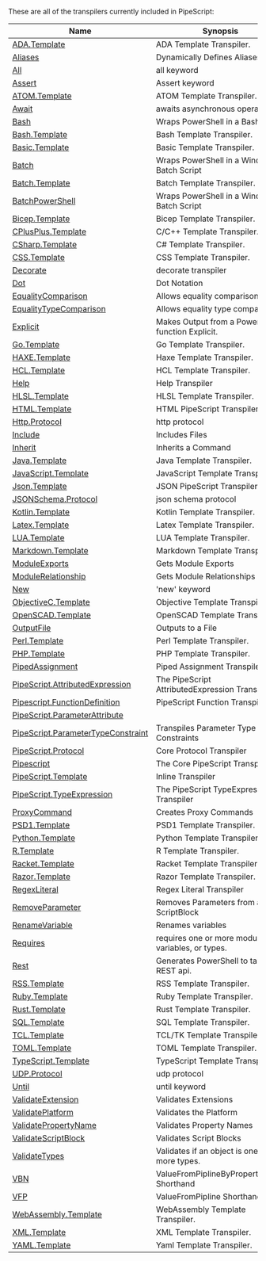 These are all of the transpilers currently included in PipeScript:



|Name                                                                                             |Synopsis                                          |
|-------------------------------------------------------------------------------------------------|--------------------------------------------------|
|[ADA.Template](Transpilers/Templates/ADA.Template.psx.ps1)                                       |ADA Template Transpiler.                          |
|[Aliases](Transpilers/Parameters/Aliases.psx.ps1)                                                |Dynamically Defines Aliases                       |
|[All](Transpilers/Keywords/All.psx.ps1)                                                          |all keyword                                       |
|[Assert](Transpilers/Keywords/Assert.psx.ps1)                                                    |Assert keyword                                    |
|[ATOM.Template](Transpilers/Templates/ATOM.Template.psx.ps1)                                     |ATOM Template Transpiler.                         |
|[Await](Transpilers/Keywords/Await.psx.ps1)                                                      |awaits asynchronous operations                    |
|[Bash](Transpilers/Wrappers/Bash.psx.ps1)                                                        |Wraps PowerShell in a Bash Script                 |
|[Bash.Template](Transpilers/Templates/Bash.Template.psx.ps1)                                     |Bash Template Transpiler.                         |
|[Basic.Template](Transpilers/Templates/Basic.Template.psx.ps1)                                   |Basic Template Transpiler.                        |
|[Batch](Transpilers/Wrappers/Batch.psx.ps1)                                                      |Wraps PowerShell in a Windows Batch Script        |
|[Batch.Template](Transpilers/Templates/Batch.Template.psx.ps1)                                   |Batch Template Transpiler.                        |
|[BatchPowerShell](Transpilers/Wrappers/BatchPowerShell.psx.ps1)                                  |Wraps PowerShell in a Windows Batch Script        |
|[Bicep.Template](Transpilers/Templates/Bicep.Template.psx.ps1)                                   |Bicep Template Transpiler.                        |
|[CPlusPlus.Template](Transpilers/Templates/CPlusPlus.Template.psx.ps1)                           |C/C++ Template Transpiler.                        |
|[CSharp.Template](Transpilers/Templates/CSharp.Template.psx.ps1)                                 |C# Template Transpiler.                           |
|[CSS.Template](Transpilers/Templates/CSS.Template.psx.ps1)                                       |CSS Template Transpiler.                          |
|[Decorate](Transpilers/Decorate.psx.ps1)                                                         |decorate transpiler                               |
|[Dot](Transpilers/Syntax/Dot.psx.ps1)                                                            |Dot Notation                                      |
|[EqualityComparison](Transpilers/Syntax/EqualityComparison.psx.ps1)                              |Allows equality comparison.                       |
|[EqualityTypeComparison](Transpilers/Syntax/EqualityTypeComparison.psx.ps1)                      |Allows equality type comparison.                  |
|[Explicit](Transpilers/Explicit.psx.ps1)                                                         |Makes Output from a PowerShell function Explicit. |
|[Go.Template](Transpilers/Templates/Go.Template.psx.ps1)                                         |Go Template Transpiler.                           |
|[HAXE.Template](Transpilers/Templates/HAXE.Template.psx.ps1)                                     |Haxe Template Transpiler.                         |
|[HCL.Template](Transpilers/Templates/HCL.Template.psx.ps1)                                       |HCL Template Transpiler.                          |
|[Help](Transpilers/Help.psx.ps1)                                                                 |Help Transpiler                                   |
|[HLSL.Template](Transpilers/Templates/HLSL.Template.psx.ps1)                                     |HLSL Template Transpiler.                         |
|[HTML.Template](Transpilers/Templates/HTML.Template.psx.ps1)                                     |HTML PipeScript Transpiler.                       |
|[Http.Protocol](Transpilers/Protocols/Http.Protocol.psx.ps1)                                     |http protocol                                     |
|[Include](Transpilers/Include.psx.ps1)                                                           |Includes Files                                    |
|[Inherit](Transpilers/Inherit.psx.ps1)                                                           |Inherits a Command                                |
|[Java.Template](Transpilers/Templates/Java.Template.psx.ps1)                                     |Java Template Transpiler.                         |
|[JavaScript.Template](Transpilers/Templates/JavaScript.Template.psx.ps1)                         |JavaScript Template Transpiler.                   |
|[Json.Template](Transpilers/Templates/Json.Template.psx.ps1)                                     |JSON PipeScript Transpiler.                       |
|[JSONSchema.Protocol](Transpilers/Protocols/JSONSchema.Protocol.psx.ps1)                         |json schema protocol                              |
|[Kotlin.Template](Transpilers/Templates/Kotlin.Template.psx.ps1)                                 |Kotlin Template Transpiler.                       |
|[Latex.Template](Transpilers/Templates/Latex.Template.psx.ps1)                                   |Latex Template Transpiler.                        |
|[LUA.Template](Transpilers/Templates/LUA.Template.psx.ps1)                                       |LUA Template Transpiler.                          |
|[Markdown.Template](Transpilers/Templates/Markdown.Template.psx.ps1)                             |Markdown Template Transpiler.                     |
|[ModuleExports](Transpilers/Modules/ModuleExports.psx.ps1)                                       |Gets Module Exports                               |
|[ModuleRelationship](Transpilers/Modules/ModuleRelationship.psx.ps1)                             |Gets Module Relationships                         |
|[New](Transpilers/Keywords/New.psx.ps1)                                                          |'new' keyword                                     |
|[ObjectiveC.Template](Transpilers/Templates/ObjectiveC.Template.psx.ps1)                         |Objective Template Transpiler.                    |
|[OpenSCAD.Template](Transpilers/Templates/OpenSCAD.Template.psx.ps1)                             |OpenSCAD Template Transpiler.                     |
|[OutputFile](Transpilers/OutputFile.psx.ps1)                                                     |Outputs to a File                                 |
|[Perl.Template](Transpilers/Templates/Perl.Template.psx.ps1)                                     |Perl Template Transpiler.                         |
|[PHP.Template](Transpilers/Templates/PHP.Template.psx.ps1)                                       |PHP Template Transpiler.                          |
|[PipedAssignment](Transpilers/Syntax/PipedAssignment.psx.ps1)                                    |Piped Assignment Transpiler                       |
|[PipeScript.AttributedExpression](Transpilers/Core/PipeScript.AttributedExpression.psx.ps1)      |The PipeScript AttributedExpression Transpiler    |
|[Pipescript.FunctionDefinition](Transpilers/Core/Pipescript.FunctionDefinition.psx.ps1)          |PipeScript Function Transpiler                    |
|[PipeScript.ParameterAttribute](Transpilers/Core/PipeScript.ParameterAttribute.psx.ps1)          |
|[PipeScript.ParameterTypeConstraint](Transpilers/Core/PipeScript.ParameterTypeConstraint.psx.ps1)|Transpiles Parameter Type Constraints             |
|[PipeScript.Protocol](Transpilers/Core/PipeScript.Protocol.psx.ps1)                              |Core Protocol Transpiler                          |
|[Pipescript](Transpilers/Core/Pipescript.psx.ps1)                                                |The Core PipeScript Transpiler                    |
|[PipeScript.Template](Transpilers/Core/PipeScript.Template.psx.ps1)                              |Inline Transpiler                                 |
|[PipeScript.TypeExpression](Transpilers/Core/PipeScript.TypeExpression.psx.ps1)                  |The PipeScript TypeExpression Transpiler          |
|[ProxyCommand](Transpilers/ProxyCommand.psx.ps1)                                                 |Creates Proxy Commands                            |
|[PSD1.Template](Transpilers/Templates/PSD1.Template.psx.ps1)                                     |PSD1 Template Transpiler.                         |
|[Python.Template](Transpilers/Templates/Python.Template.psx.ps1)                                 |Python Template Transpiler.                       |
|[R.Template](Transpilers/Templates/R.Template.psx.ps1)                                           |R Template Transpiler.                            |
|[Racket.Template](Transpilers/Templates/Racket.Template.psx.ps1)                                 |Racket Template Transpiler.                       |
|[Razor.Template](Transpilers/Templates/Razor.Template.psx.ps1)                                   |Razor Template Transpiler.                        |
|[RegexLiteral](Transpilers/Syntax/RegexLiteral.psx.ps1)                                          |Regex Literal Transpiler                          |
|[RemoveParameter](Transpilers/Parameters/RemoveParameter.psx.ps1)                                |Removes Parameters from a ScriptBlock             |
|[RenameVariable](Transpilers/RenameVariable.psx.ps1)                                             |Renames variables                                 |
|[Requires](Transpilers/Keywords/Requires.psx.ps1)                                                |requires one or more modules, variables, or types.|
|[Rest](Transpilers/Rest.psx.ps1)                                                                 |Generates PowerShell to talk to a REST api.       |
|[RSS.Template](Transpilers/Templates/RSS.Template.psx.ps1)                                       |RSS Template Transpiler.                          |
|[Ruby.Template](Transpilers/Templates/Ruby.Template.psx.ps1)                                     |Ruby Template Transpiler.                         |
|[Rust.Template](Transpilers/Templates/Rust.Template.psx.ps1)                                     |Rust Template Transpiler.                         |
|[SQL.Template](Transpilers/Templates/SQL.Template.psx.ps1)                                       |SQL Template Transpiler.                          |
|[TCL.Template](Transpilers/Templates/TCL.Template.psx.ps1)                                       |TCL/TK Template Transpiler.                       |
|[TOML.Template](Transpilers/Templates/TOML.Template.psx.ps1)                                     |TOML Template Transpiler.                         |
|[TypeScript.Template](Transpilers/Templates/TypeScript.Template.psx.ps1)                         |TypeScript Template Transpiler.                   |
|[UDP.Protocol](Transpilers/Protocols/UDP.Protocol.psx.ps1)                                       |udp protocol                                      |
|[Until](Transpilers/Keywords/Until.psx.ps1)                                                      |until keyword                                     |
|[ValidateExtension](Transpilers/Parameters/ValidateExtension.psx.ps1)                            |Validates Extensions                              |
|[ValidatePlatform](Transpilers/Parameters/ValidatePlatform.psx.ps1)                              |Validates the Platform                            |
|[ValidatePropertyName](Transpilers/Parameters/ValidatePropertyName.psx.ps1)                      |Validates Property Names                          |
|[ValidateScriptBlock](Transpilers/Parameters/ValidateScriptBlock.psx.ps1)                        |Validates Script Blocks                           |
|[ValidateTypes](Transpilers/Parameters/ValidateTypes.psx.ps1)                                    |Validates if an object is one or more types.      |
|[VBN](Transpilers/Parameters/VBN.psx.ps1)                                                        |ValueFromPiplineByPropertyName Shorthand          |
|[VFP](Transpilers/Parameters/VFP.psx.ps1)                                                        |ValueFromPipline Shorthand                        |
|[WebAssembly.Template](Transpilers/Templates/WebAssembly.Template.psx.ps1)                       |WebAssembly Template Transpiler.                  |
|[XML.Template](Transpilers/Templates/XML.Template.psx.ps1)                                       |XML Template Transpiler.                          |
|[YAML.Template](Transpilers/Templates/YAML.Template.psx.ps1)                                     |Yaml Template Transpiler.                         |




